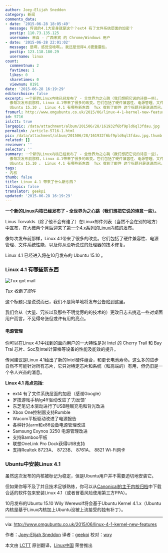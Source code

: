 ```yaml
---
author: Joey-Elijah Sneddon
category: 新闻
comments_data:
- date: '2015-06-28 18:05:49'
  message: 传说的4.1大变身就是这个？ext4 有了文件系统层面的加密？
  postip: 110.73.135.125
  username: 来自 - 广西来宾 的 Chrome/Windows 用户
- date: '2015-06-28 22:01:02'
  message: 是啊，感觉没啥啊。。我还是觉得4.0更重要些。
  postip: 123.118.180.29
  username: linux
count:
  commentnum: 2
  favtimes: 1
  likes: 0
  sharetimes: 0
  viewnum: 8191
date: '2015-06-28 16:19:29'
editorchoice: false
excerpt: 一个新的Linux内核已经发布了 - 全世界为之心跳（我们想把它说的诗意一些）。 Linus Torvalds（除了他不会有谁了）在Linux邮件列表（当然不会在别的地方）中宣布，在大概两个月后迎来了第一个4.x系列的Linux内核的发布。
  像每次发布前那样，Linux 4.1带来了很多的改变。它们包括了硬件兼容性、电源管理、文件系统性能、以及你从没听说过的处理器的技术修复。 Linux 4.1 已经进入将在10月发布的
  Ubuntu 15.10 。 Linux 4.1 有哪些新东西  Tux 收到了邮件 这个标题只是说说而已，我们不是简单地将发布公告贴到这里。 我们会从（大量、冗长以
fromurl: http://www.omgubuntu.co.uk/2015/06/linux-4-1-kernel-new-features
id: 5716
islctt: true
largepic: /data/attachment/album/201506/28/161932f6bf9pld6ql3fdau.jpg
permalink: /article-5716-1.html
pic: /data/attachment/album/201506/28/161932f6bf9pld6ql3fdau.jpg.thumb.jpg
related: []
reviewer: ''
selector: ''
summary: 一个新的Linux内核已经发布了 - 全世界为之心跳（我们想把它说的诗意一些）。 Linus Torvalds（除了他不会有谁了）在Linux邮件列表（当然不会在别的地方）中宣布，在大概两个月后迎来了第一个4.x系列的Linux内核的发布。
  像每次发布前那样，Linux 4.1带来了很多的改变。它们包括了硬件兼容性、电源管理、文件系统性能、以及你从没听说过的处理器的技术修复。 Linux 4.1 已经进入将在10月发布的
  Ubuntu 15.10 。 Linux 4.1 有哪些新东西  Tux 收到了邮件 这个标题只是说说而已，我们不是简单地将发布公告贴到这里。 我们会从（大量、冗长以
tags:
- 内核
thumb: false
title: Linux 4.1 带来了什么新东西？
titlepic: false
translator: geekpi
updated: '2015-06-28 16:19:29'
---
```


**一个新的Linux内核已经发布了 - 全世界为之心跳（我们想把它说的诗意一些）。**


Linus Torvalds（除了他不会有谁了）在Linux邮件列表（当然不会在别的地方）中[宣布](https://lkml.org/lkml/2015/6/22/8)，在大概两个月后迎来了[第一个4.x系列的Linux内核的发布](http://www.omgubuntu.co.uk/2015/04/linux-kernel-4-0-new-features)。


像每次发布前那样，Linux 4.1带来了很多的改变。它们包括了硬件兼容性、电源管理、文件系统性能、以及你从没听说过的处理器的技术修复。


Linux 4.1 已经进入将在10月发布的 Ubuntu 15.10 。


### Linux 4.1 有哪些新东西


![Tux got mail](/data/attachment/album/201506/28/161932f6bf9pld6ql3fdau.jpg)


*Tux 收到了邮件*


这个标题只是说说而已，我们不是简单地将发布公告贴到这里。


我们会从（大量、冗长以及那些不明觉厉的的技术的）更改日志去挑选一些对桌面用户而言，不见得夸张但或许有用的亮点。


#### 电源管理


你可以在Linux 4.1中找到的面向用户的一大特性是对 Intel 的 Cherry Trail 和 Bay Trai 芯片、Soc及Intel计算棒等设备的性能及能效的提升。


传闻建议是Linux 4.1给出了新的Intel硬件组合，和更长电池寿命。这么多的进步自然不可能针对所有芯片，它只对特定芯片和系统（和高端的）有用，但仍旧是一个令人兴奋的消息。


**Linux 4.1 亮点包括:**


* ext4 有了文件系统层面的加密（感谢Google）
* 罗技游戏手柄lg4ff驱动改进了‘力反馈’
* 东芝笔记本驱动进行了USB睡眠充电和背光改进
* Xbox One控制器支持Rumble
* Wacom平板驱动改进了电源报告
* 各种针对arm和x86设备电源管理改进
* Samsung Exynos 3250 电源管理改进
* 支持Bamboo平板
* 联想OneLink Pro Dock获得USB支持
* 支持Realtek 8723A、 8723B、 8761A、 8821 Wi-Fi网卡


### Ubuntu中安装Linux 4.1


虽然这次发布的内核被标记为稳定，但是Ubuntu用户并不需要迫切地安装它。


但如果你等不及了并且技术足够熟练，你可以从[Canonical的主干内核归档](http://kernel.ubuntu.com/%7Ekernel-ppa/mainline/?C=N;O=D)中下载合适的软件包来安装Linux 4.1（或者冒着风险使用第三方PPA）。


10月发布的Ubuntu 15.10 Wily Werewolf将会基于Ubuntu Kernel 4.1.x（Ubuntu内核是基于Linux内核加上Ubuntu没被上流接受的独有补丁）。




---


via: <http://www.omgubuntu.co.uk/2015/06/linux-4-1-kernel-new-features>


作者：[Joey-Elijah Sneddon](https://plus.google.com/117485690627814051450/?rel=author) 译者：[geekpi](https://github.com/geekpi) 校对：[wxy](https://github.com/wxy)


本文由 [LCTT](https://github.com/LCTT/TranslateProject) 原创翻译，[Linux中国](https://linux.cn/) 荣誉推出